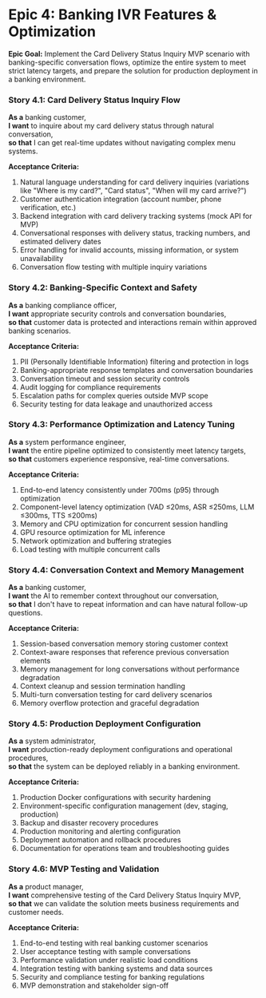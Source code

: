 # Epic 4: Banking IVR Features & Optimization

**Epic Goal:** Implement the Card Delivery Status Inquiry MVP scenario with banking-specific conversation flows, optimize the entire system to meet strict latency targets, and prepare the solution for production deployment in a banking environment.

### Story 4.1: Card Delivery Status Inquiry Flow
**As a** banking customer,  
**I want** to inquire about my card delivery status through natural conversation,  
**so that** I can get real-time updates without navigating complex menu systems.

**Acceptance Criteria:**
1. Natural language understanding for card delivery inquiries (variations like "Where is my card?", "Card status", "When will my card arrive?")
2. Customer authentication integration (account number, phone verification, etc.)
3. Backend integration with card delivery tracking systems (mock API for MVP)
4. Conversational responses with delivery status, tracking numbers, and estimated delivery dates
5. Error handling for invalid accounts, missing information, or system unavailability
6. Conversation flow testing with multiple inquiry variations

### Story 4.2: Banking-Specific Context and Safety
**As a** banking compliance officer,  
**I want** appropriate security controls and conversation boundaries,  
**so that** customer data is protected and interactions remain within approved banking scenarios.

**Acceptance Criteria:**
1. PII (Personally Identifiable Information) filtering and protection in logs
2. Banking-appropriate response templates and conversation boundaries
3. Conversation timeout and session security controls
4. Audit logging for compliance requirements
5. Escalation paths for complex queries outside MVP scope
6. Security testing for data leakage and unauthorized access

### Story 4.3: Performance Optimization and Latency Tuning
**As a** system performance engineer,  
**I want** the entire pipeline optimized to consistently meet latency targets,  
**so that** customers experience responsive, real-time conversations.

**Acceptance Criteria:**
1. End-to-end latency consistently under 700ms (p95) through optimization
2. Component-level latency optimization (VAD ≤20ms, ASR ≤250ms, LLM ≤300ms, TTS ≤200ms)
3. Memory and CPU optimization for concurrent session handling
4. GPU resource optimization for ML inference
5. Network optimization and buffering strategies
6. Load testing with multiple concurrent calls

### Story 4.4: Conversation Context and Memory Management
**As a** banking customer,  
**I want** the AI to remember context throughout our conversation,  
**so that** I don't have to repeat information and can have natural follow-up questions.

**Acceptance Criteria:**
1. Session-based conversation memory storing customer context
2. Context-aware responses that reference previous conversation elements
3. Memory management for long conversations without performance degradation
4. Context cleanup and session termination handling
5. Multi-turn conversation testing for card delivery scenarios
6. Memory overflow protection and graceful degradation

### Story 4.5: Production Deployment Configuration
**As a** system administrator,  
**I want** production-ready deployment configurations and operational procedures,  
**so that** the system can be deployed reliably in a banking environment.

**Acceptance Criteria:**
1. Production Docker configurations with security hardening
2. Environment-specific configuration management (dev, staging, production)
3. Backup and disaster recovery procedures
4. Production monitoring and alerting configuration
5. Deployment automation and rollback procedures
6. Documentation for operations team and troubleshooting guides

### Story 4.6: MVP Testing and Validation
**As a** product manager,  
**I want** comprehensive testing of the Card Delivery Status Inquiry MVP,  
**so that** we can validate the solution meets business requirements and customer needs.

**Acceptance Criteria:**
1. End-to-end testing with real banking customer scenarios
2. User acceptance testing with sample conversations
3. Performance validation under realistic load conditions
4. Integration testing with banking systems and data sources
5. Security and compliance testing for banking regulations
6. MVP demonstration and stakeholder sign-off
